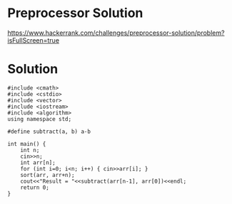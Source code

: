# Preprocessor Solution

https://www.hackerrank.com/challenges/preprocessor-solution/problem?isFullScreen=true

# Solution

```
#include <cmath>
#include <cstdio>
#include <vector>
#include <iostream>
#include <algorithm>
using namespace std;

#define subtract(a, b) a-b

int main() {
    int n;
    cin>>n;
    int arr[n];
    for (int i=0; i<n; i++) { cin>>arr[i]; }
    sort(arr, arr+n);
    cout<<"Result = "<<subtract(arr[n-1], arr[0])<<endl;
    return 0;
}
```

